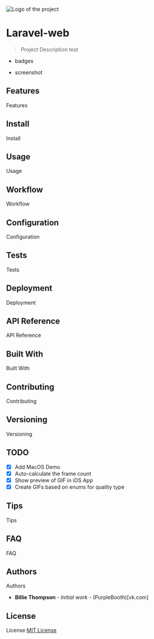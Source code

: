 ![Logo of the project](https://raw.githubusercontent.com/jehna/readme-best-practices/master/sample-logo.png)
# Laravel-web
> Project Description test

* badges

* screenshot

## Features
Features

## Install

Install

## Usage
Usage

## Workflow
Workflow

## Configuration
Configuration

## Tests

Tests

## Deployment

Deployment

## API Reference
API Reference

## Built With
Built With

## Contributing
Contributing

## Versioning
Versioning

## TODO
- [X] Add MacOS Demo
- [X] Auto-calculate the frame count
- [X] Show preview of GIF in iOS App
- [X] Create GIFs based on enums for quality type

## Tips
Tips

## FAQ
FAQ

## Authors
Authors
* **Billie Thompson** - *Initial work* - (PurpleBooth)[vk.com]

## License
License [MIT License](http://http//opensource.org/licenses/mit-license.php)
